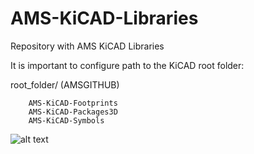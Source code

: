 # AMS-KiCAD-Libraries

Repository with AMS KiCAD Libraries

It is important to configure path to the KiCAD root folder:

root_folder/ (AMSGITHUB)

        AMS-KiCAD-Footprints
        AMS-KiCAD-Packages3D
        AMS-KiCAD-Symbols

![alt text](https://github.com/AMSMarcoRBosco/AMS-KiCAD-Symbols/blob/master/ams_path.png)